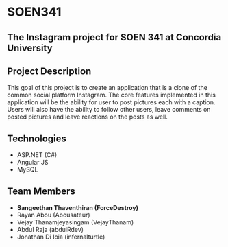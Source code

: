 # SOEN341

## The Instagram project for SOEN 341 at Concordia University

## Project Description
This goal of this project is to create an application that is a clone of the common social platform Instagram. The core features implemented in this application will be the ability for user to post pictures each with a caption. Users will also have the ability to follow other users, leave comments on posted pictures and leave reactions on the posts as well. 

## Technologies
* ASP.NET (C#)
* Angular JS
* MySQL


## Team Members
* **Sangeethan Thaventhiran (ForceDestroy)**
* Rayan Abou (Abousateur)
* Vejay Thanamjeyasingam (VejayThanam)
* Abdul Raja (abdulRdev)
* Jonathan Di Ioia (infernalturtle)